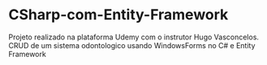 # CSharp-com-Entity-Framework
Projeto realizado na plataforma Udemy com o instrutor Hugo Vasconcelos.
CRUD de um sistema odontologico usando WindowsForms no C# e Entity Framework
